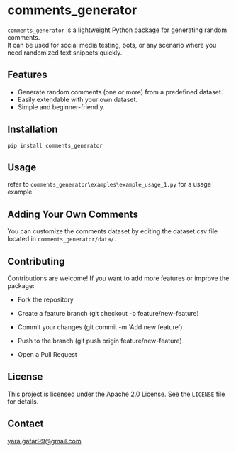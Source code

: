 # comments_generator

`comments_generator` is a lightweight Python package for generating random comments.  
It can be used for social media testing, bots, or any scenario where you need randomized text snippets quickly.

## Features
- Generate random comments (one or more) from a predefined dataset.
- Easily extendable with your own dataset.
- Simple and beginner-friendly.

## Installation

```
pip install comments_generator
```

## Usage

refer to `comments_generator\examples\example_usage_1.py` for a usage example

## Adding Your Own Comments

You can customize the comments dataset by editing the dataset.csv file located in `comments_generator/data/.`

## Contributing

Contributions are welcome! If you want to add more features or improve the package:

- Fork the repository

- Create a feature branch (git checkout -b feature/new-feature)

- Commit your changes (git commit -m 'Add new feature')

- Push to the branch (git push origin feature/new-feature)

- Open a Pull Request

## License

This project is licensed under the Apache 2.0 License. See the `LICENSE`
file for details.

## Contact

yara.gafar99@gmail.com